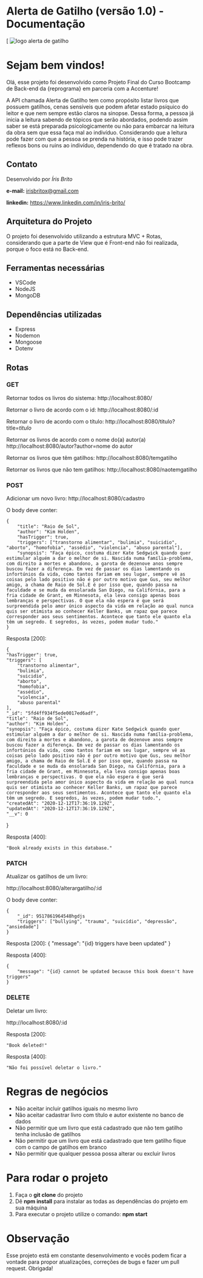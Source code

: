 # Alerta de Gatilho (versão 1.0) - Documentação

[
![logo alerta de gatilho](https://user-images.githubusercontent.com/65046215/102000960-5199e580-3ccb-11eb-9627-307c5334e590.gif)

# Sejam bem vindos!
Olá, esse projeto foi desenvolvido como Projeto Final do Curso Bootcamp de Back-end da {reprograma} em parceria com a Accenture!

A API chamada Alerta de Gatilho tem como propósito listar livros que possuem gatilhos, cenas sensíveis que podem afetar estado psíquico do leitor e que nem sempre estão claros na sinopse. Dessa forma, a pessoa já inicia a leitura sabendo de tópicos que serão abordados, podendo assim saber se está preparada psicologicamente ou não para embarcar na leitura da obra sem que essa faça mal ao indivíduo. Considerando que a leitura pode fazer com que a pessoa se prenda na história, e isso pode trazer reflexos bons ou ruins ao indivíduo, dependendo do que é tratado na obra.

## Contato
Desenvolvido por *Íris Brito*

**e-mail:** irisbritox@gmail.com

**linkedin:** https://www.linkedin.com/in/iris-brito/

## Arquitetura do Projeto
O projeto foi desenvolvido utilizando a estrutura MVC + Rotas, considerando que a parte de View que é Front-end não foi realizada, porque o foco está no Back-end.

## Ferramentas necessárias
 - VSCode
 - NodeJS
 - MongoDB

## Dependências utilizadas
 - Express
 - Nodemon
 - Mongoose
 - Dotenv

## Rotas

### GET 
Retornar todos os livros do sistema:
http://localhost:8080/ 

Retornar o livro de acordo com o id:
http://localhost:8080/:id

Retornar o livro de acordo com o título:
http://localhost:8080/titulo?title=*titulo*

Retornar os livros de acordo com o nome do(a) autor(a)
http://localhost:8080/autor?author=nome do autor

Retornar os livros que têm gatilhos:
http://localhost:8080/temgatilho

Retornar os livros que não tem gatilhos:
http://localhost:8080/naotemgatilho

### POST
Adicionar um novo livro:
http://localhost:8080/cadastro

O body deve conter:

    {
        "title": "Raio de Sol",
        "author": "Kim Holden",
        "hasTrigger": true,
        "triggers": ["transtorno alimentar", "bulimia", "suicidio", "aborto", "homofobia", "assédio", "violencia", "abuso parental"],
        "synopsis": "Faça épico, costuma dizer Kate Sedgwick quando quer estimular alguém a dar o melhor de si. Nascida numa família-problema, com direito a mortes e abandono, a garota de dezenove anos sempre buscou fazer a diferença. Em vez de passar os dias lamentando os infortúnios da vida, como tantos fariam em seu lugar, sempre vê as coisas pelo lado positivo não é por outro motivo que Gus, seu melhor amigo, a chama de Raio de Sol.E é por isso que, quando passa na faculdade e se muda da ensolarada San Diego, na Califórnia, para a fria cidade de Grant, em Minnesota, ela leva consigo apenas boas lembranças e perspectivas. O que ela não espera é que será surpreendida pelo amor único aspecto da vida em relação ao qual nunca quis ser otimista ao conhecer Keller Banks, um rapaz que parece corresponder aos seus sentimentos. Acontece que tanto ele quanto ela têm um segredo. E segredos, às vezes, podem mudar tudo."
    }


Resposta [200]:

    {
    "hasTrigger": true,
    "triggers": [
        "transtorno alimentar",
        "bulimia",
        "suicidio",
        "aborto",
        "homofobia",
        "assédio",
        "violencia",
        "abuso parental"
    ],
    "_id": "5fd4ff934f5ede0017ed6adf",
    "title": "Raio de Sol",
    "author": "Kim Holden",
    "synopsis": "Faça épico, costuma dizer Kate Sedgwick quando quer estimular alguém a dar o melhor de si. Nascida numa família-problema, com direito a mortes e abandono, a garota de dezenove anos sempre buscou fazer a diferença. Em vez de passar os dias lamentando os infortúnios da vida, como tantos fariam em seu lugar, sempre vê as coisas pelo lado positivo não é por outro motivo que Gus, seu melhor amigo, a chama de Raio de Sol.E é por isso que, quando passa na faculdade e se muda da ensolarada San Diego, na Califórnia, para a fria cidade de Grant, em Minnesota, ela leva consigo apenas boas lembranças e perspectivas. O que ela não espera é que será surpreendida pelo amor único aspecto da vida em relação ao qual nunca quis ser otimista ao conhecer Keller Banks, um rapaz que parece corresponder aos seus sentimentos. Acontece que tanto ele quanto ela têm um segredo. E segredos, às vezes, podem mudar tudo.",
    "createdAt": "2020-12-12T17:36:19.129Z",
    "updatedAt": "2020-12-12T17:36:19.129Z",
    "__v": 0
}

Resposta [400]:

    "Book already exists in this database."

### PATCH

Atualizar os gatilhos de um livro:

http://localhost:8080/alterargatilho/:id

O body deve conter: 

    { 
	    "_id": 9517861964548hgdjs
	    "triggers": ["bullying", "trauma", "suicídio", "depressão", "ansiedade"]   
    }

Resposta [200]:
    {
        "message": "{id} triggers have been updated"
    }

Resposta [400]:

    {
        "message": "{id} cannot be updated because this book doesn't have triggers"
    }

### DELETE

Deletar um livro:

http://localhost:8080/:id

Resposta [200]:

    "Book deleted!"

Resposta [400]:

    "Não foi possível deletar o livro."


# Regras de negócios

- Não aceitar incluir gatilhos iguais no mesmo livro
- Não aceitar cadastrar livro com título e autor existente no banco de dados
- Não permitir que um livro que está cadastrado que não tem gatilho tenha inclusão de gatilhos
- Não permitir que um livro que está cadastrado que tem gatilho fique com o campo de gatilhos em branco
- Não permitir que qualquer pessoa possa alterar ou excluir livros


# Para rodar o projeto

 1. Faça o **git clone** do projeto
 2. Dê **npm install**  para instalar as todas as dependências do projeto em sua máquina
 3. Para executar o projeto utilize o comando: **npm start**


# Observação

Esse projeto está em constante desenvolvimento e vocês podem ficar a vontade para propor atualizações, correções de bugs e fazer um pull request. Obrigada!
